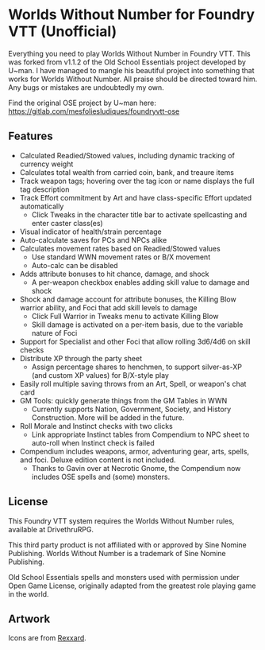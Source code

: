 # Worlds Without Number for Foundry VTT (Unofficial)
Everything you need to play Worlds Without Number in Foundry VTT. This was forked from v1.1.2 of the Old School Essentials project developed by U~man. I have managed to mangle his beautiful project into something that works for Worlds Without Number. All praise should be directed toward him. Any bugs or mistakes are undoubtedly my own.

Find the original OSE project by U~man here: https://gitlab.com/mesfoliesludiques/foundryvtt-ose
## Features
* Calculated Readied/Stowed values, including dynamic tracking of currency weight
* Calculates total wealth from carried coin, bank, and treaure items
* Track weapon tags; hovering over the tag icon or name displays the full tag description
* Track Effort commitment by Art and have class-specific Effort updated automatically
    * Click Tweaks in the character title bar to activate spellcasting and enter caster class(es)
* Visual indicator of health/strain percentage
* Auto-calculate saves for PCs and NPCs alike
* Calculates movement rates based on Readied/Stowed values
    * Use standard WWN movement rates or B/X movement
    * Auto-calc can be disabled
* Adds attribute bonuses to hit chance, damage, and shock
    * A per-weapon checkbox enables adding skill value to damage and shock
* Shock and damage account for attribute bonuses, the Killing Blow warrior ability, and Foci that add skill levels to damage
    * Click Full Warrior in Tweaks menu to activate Killing Blow
    * Skill damage is activated on a per-item basis, due to the variable nature of Foci
* Support for Specialist and other Foci that allow rolling 3d6/4d6 on skill checks
* Distribute XP through the party sheet
    * Assign percentage shares to henchmen, to support silver-as-XP (and custom XP values) for B/X-style play
* Easily roll multiple saving throws from an Art, Spell, or weapon's chat card
* GM Tools: quickly generate things from the GM Tables in WWN
    * Currently supports Nation, Government, Society, and History Construction. More will be added in the future.
* Roll Morale and Instinct checks with two clicks
    * Link appropriate Instinct tables from Compendium to NPC sheet to auto-roll when Instinct check is failed
* Compendium includes weapons, armor, adventuring gear, arts, spells, and foci. Deluxe edition content is not included.
    * Thanks to Gavin over at Necrotic Gnome, the Compendium now includes OSE spells and (some) monsters.
## License
This Foundry VTT system requires the Worlds Without Number rules, available at DrivethruRPG.

This third party product is not affiliated with or approved by Sine Nomine Publishing.
Worlds Without Number is a trademark of Sine Nomine Publishing.

Old School Essentials spells and monsters used with permission under Open Game License, originally adapted from the greatest role playing game in the world.

## Artwork
Icons are from [Rexxard](https://assetstore.unity.com/packages/2d/gui/icons/flat-skills-icons-82713).